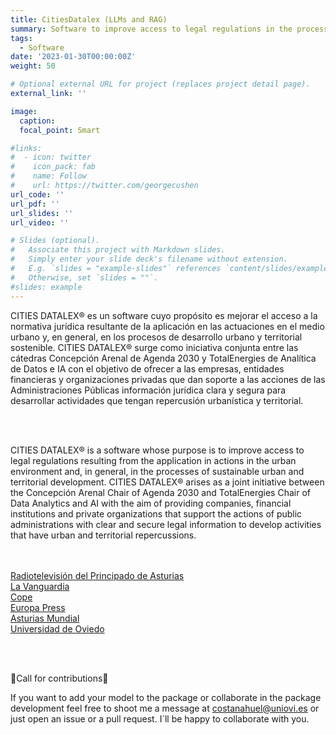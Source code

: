 ```yaml
---
title: CitiesDatalex (LLMs and RAG)
summary: Software to improve access to legal regulations in the processes of sustainable urban and territorial development
tags:
  - Software
date: '2023-01-30T00:00:00Z'
weight: 50

# Optional external URL for project (replaces project detail page).
external_link: ''

image:
  caption:
  focal_point: Smart

#links:
#  - icon: twitter
#    icon_pack: fab
#    name: Follow
#    url: https://twitter.com/georgecushen
url_code: ''
url_pdf: ''
url_slides: ''
url_video: ''

# Slides (optional).
#   Associate this project with Markdown slides.
#   Simply enter your slide deck's filename without extension.
#   E.g. `slides = "example-slides"` references `content/slides/example-slides.md`.
#   Otherwise, set `slides = ""`.
#slides: example
---
```


CITIES DATALEX® es un software cuyo propósito es mejorar el acceso a la normativa jurídica resultante de la aplicación en las actuaciones en el medio urbano y, en general, en los procesos de desarrollo urbano y territorial sostenible. CITIES DATALEX® surge como iniciativa conjunta entre las cátedras Concepción Arenal de Agenda 2030 y TotalEnergies de Analítica de Datos e IA con el objetivo de ofrecer a las empresas, entidades financieras y organizaciones privadas que dan soporte a las acciones de las Administraciones Públicas información jurídica clara y segura para desarrollar actividades que tengan repercusión urbanística y territorial.

<br><br>

CITIES DATALEX® is a software whose purpose is to improve access to legal regulations resulting from the application in actions in the urban environment and, in general, in the processes of sustainable urban and territorial development. CITIES DATALEX® arises as a joint initiative between the Concepción Arenal Chair of Agenda 2030 and TotalEnergies Chair of Data Analytics and AI with the aim of providing companies, financial institutions and private organizations that support the actions of public administrations with clear and secure legal information to develop activities that have urban and territorial repercussions.

<br><br>
[Radiotelevisión del Principado de Asturias](https://www.rtpa.es/noticias-ciencia:Investigadores-trabajan-para-facilitar-una-informacion-juridica-clara-a-traves-de-la-IA_111696932173.html)
<br>
[La Vanguardia](https://www.lavanguardia.com/local/asturias/20231010/9289485/investigadores-ponen-marcha-prototipo-ia-facilitar-acceso-normativa-juridica-sobre-desarrollo-urbano.html)
<br>
[Cope](https://www.cope.es/actualidad/espana/noticias/investigadores-ponen-marcha-prototipo-para-facilitar-acceso-normativa-juridica-sobre-desarrollo-urbano-20231010_2940692)
<br>
[Europa Press](https://www.europapress.es/asturias/noticia-investigadores-ponen-marcha-prototipo-ia-facilitar-acceso-normativa-juridica-desarrollo-urbano-20231010103853.html)
<br>
[Asturias Mundial](https://www.asturiasmundial.com/noticia/130886/investigadores-universidad-oviedo-aplicaran-inteligencia-artificial-facilitar-acceso-determinada-normativa-juridica/)
<br>
[Universidad de Oviedo](https://www.uniovi.es/en/actualidad/noticias/-/asset_publisher/Ru0cAJNPrm1m/content/id/5025955)


<br><br>

🚨Call for contributions🚨

If you want to add your model to the package or collaborate in the package development feel free to shoot me a message at costanahuel@uniovi.es or just open an issue or a pull request. I´ll be happy to collaborate with you.